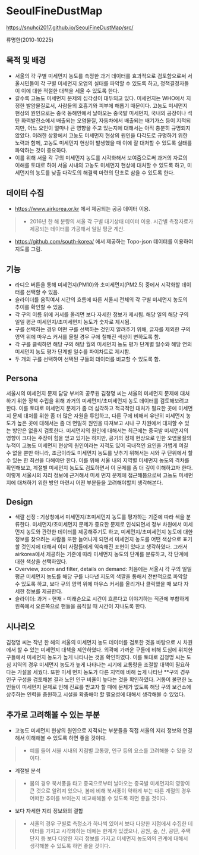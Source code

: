 # SeoulFineDustMap
https://snuhci2017.github.io/SeoulFineDustMap/src/

류명한(2010-10225)

## 목적 및 배경
* 서울의 각 구별 미세먼지 농도를 측정한 과거 데이터를 효과적으로 검토함으로써 서울시민들이 각 구별 미세먼지 오염의 실태를 파악할 수 있도록 하고, 정책결정자들이 이에 대한 적절한 대책을 세울 수 있도록 한다. 
* 갈수록 고농도 미세먼지 문제의 심각성이 대두되고 있다. 미세먼지는 WHO에서 지정한 발암물질로서, 사람들의 호흡기와 피부에 해롭기 때문이다. 
고농도 미세먼지 현상의 원인으로는 중국 동해안에서 날아오는 중국발 미세먼지, 국내의 공장이나 석탄 화력발전소에서 배출되는 오염물질, 자동차에서 배출되는 배기가스 등이 지적되지만, 어느 요인이 얼마나 큰 영향을 주고 있는지에 대해서는 아직 충분히 규명되지 않았다. 
이러한 상황에서 고농도 미세먼지 현상의 원인을 다각도로 규명하기 위한 노력과 함께, 고농도 미세먼지 현상이 발생했을 때 이에 잘 대처할 수 있도록 실태를 파악하는 것이 중요하다. 
* 이를 위해 서울 각 구의 미세먼지 농도를 시각화해서 보여줌으로써 과거의 자료의 이해를 토대로 하여 서울 시내의 고농도 미세먼지 현상에 대처할 수 있도록 하고, 미세먼지의 농도를 낮출 다각도의 해결책 마련의 단초로 삼을 수 있도록 한다.

## 데이터 수집
* https://www.airkorea.or.kr 에서 제공되는 공공 데이터 이용. 
> - 2016년 한 해 분량의 서울 각 구별 대기상태 데이터 이용. 시간별 측정자료가 제공되는 데이터를 가공해서 일일 평균 계산. 
* https://github.com/south-korea/ 에서 제공하는 Topo-json 데이터를 이용하여 지도를 그림.

## 기능
* 라디오 버튼을 통해 미세먼지(PM10)와 초미세먼지(PM2.5) 중에서 시각화할 데이터를 선택할 수 있음.  
* 슬라이더를 움직여서 시간의 흐름에 따른 서울시 전체의 각 구별 미세먼지 농도의 추이를 확인할 수 있음.
* 각 구의 이름 위에 커서를 올리면 보다 자세한 정보가 제시됨. 해당 일의 해당 구의 일일 평균 미세먼지/초미세먼지 농도가 숫자로 제시됨.
* 구를 선택하는 경우 어떤 구를 선택하는 것인지 알려주기 위해, 글자를 제외한 구의 영역 위에 마우스 커서를 올릴 경우 구에 칠해진 색상이 변하도록 함.
* 각 구를 클릭하면 해당 구의 해당 월의 미세먼지 농도 평가 단계별 일수와 해당 연의 미세먼지 농도 평가 단계별 일수를 파이차트로 제시함.    
* 두 개의 구를 선택하여 선택된 구들의 데이터를 비교할 수 있도록 함.

## Persona
서울시의 미세먼지 문제 담당 부서의 공무원 김청명 씨는 서울의 미세먼지 문제에 대처하기 위한 정책 수립을 위해 과거의 미세먼지/초미세먼지 농도 데이터를 검토해보려고 한다. 
이를 토대로 미세먼지 문제가 좀 더 심각하고 적극적인 대처가 필요한 곳에 미세먼지 문제 대처를 위한 좀 더 많은 자원을 투입하고, 
다른 구에 비해서 유난히 미세먼지 농도가 높은 곳에 대해서는 좀 더 면밀히 원인을 따져보고 시나 구 차원에서 대처할 수 있는 방안은 없을지 검토한다. 
미세먼지의 원인에 대해서는 최근에는 중국발 미세먼지의 영향이 크다는 주장이 힘을 얻고 있기는 하지만, 
공기의 정체 현상으로 인한 오염물질의 누적이 고농도 미세먼지 현상의 원인이라는 지적도 있어 국내적인 요인을 가볍게 여길 수 없을 뿐만 아니라,
조금이라도 미세먼지 농도를 낮추기 위해서는 시와 구 단위에서 할 수 있는 한 최선을 다해야만 한다. 
 이를 위해 서울 내의 지역별 미세먼지 농도의 격차를 확인해보고, 계절별 미세먼지 농도도 검토하면서 이 문제를 좀 더 깊이 이해하고자 한다. 
 이렇게 서울시의 지리 정보에 근거해서 미세 먼지 문제에 접근해봄으로써 고농도 미세먼지에 대처하기 위한 방안 마련시 어떤 부분들을 고려해야할지 생각해본다.
 
 
## Design
* 색깔 선정 : 기상청에서 미세먼지/초미세먼지 농도를 평가하는 기준에 따라 색을 분류한다. 미세먼지/초미세먼지 문제가 중요한 문제로 인식되면서 정부 차원에서 미세 먼지 농도와 관련한 데이터를 제공해주기도 하고,
 미세먼지/초미세먼지 농도에 대한 정보를 찾으려는 사람들 또한 늘어나게 되면서 미세먼지 농도를 어떤 색상으로 표기할 것인지에 대해서 이미 사람들에게 익숙해진 표현이 있다고 생각하였다. 
 그래서 airkorea에서 제공하는 기준에 따라 미세먼지 농도의 단계를 분류하고, 각 단계에 대한 색상을 선택하였다.
* Overview, zoom and filter, details on demand: 처음에는 서울시 각 구의 일일 평균 미세먼지 농도를 해당 구를 나타낸 지도의 색깔을 통해서 전반적으로 파악할 수 있도록 하고,
보다 구의 영역 위에 마우스 커서를 올리거나 클릭했을 때 보다 자세한 정보를 제공한다.
* 슬라이더: 과거 - 현재 - 미래순으로 시간이 흐른다고 이야기하는 직관에 부합하게 왼쪽에서 오른쪽으로 핸들을 움직일 때 시간이 지나도록 한다. 
  
 
 ## 시나리오
 김청명 씨는 작년 한 해의 서울의 미세먼지 농도 데이터를 검토한 것을 바탕으로 시 차원에서 할 수 있는 미세먼지 대책을 제안하였다. 
 외곽에 가까운 구들에 비해 도심에 위치한 구들에서 미세먼지 농도가 높게 나타나는 것을 확인하였다. 
 이를 토대로 김청명 씨는 도심 지역의 경우 미세먼지 농도가 높게 나타나는 시기에 교통량을 조절할 대책이 필요하다는 가설을 세웠다. 
 또한 미세 먼지 농도가 다른 지역에 비해 높게 나타난 **구의 경우 인구 구성을 검토해본 결과 노인 인구 비율이 높다는 것을 확인하였다.
  거동이 불편한 노인들이 미세먼지 문제로 인해 진료를 받고자 할 때에 문제가 없도록 해당 구의 보건소에 상주하는 인력을 증원하고 시설을 확충해야 할 필요성에 대해서
  생각해볼 수 있었다. 
  
## 추가로 고려해볼 수 있는 부분
* 고농도 미세먼지 현상의 원인으로 지적되는 부분들을 직접 서울의 지리 정보와 연결해서 이해해볼 수 있도록 하면 좋을 것이다.
>- 예를 들어 서울 시내의 지점별 교통량, 인구 등의 요소를 고려해볼 수 있을 것이다.
* 계절별 분석
>- 봄의 경우 북서풍을 타고 중국으로부터 날아오는 중국발 미세먼지의 영향이 큰 것으로 알려져 있으나, 봄에 비해 북서풍이 약하게 부는 다른 계절의 경우 
 어떠한 추이를 보이는지 비교해해볼 수 있도록 하면 좋을 것이다.
 * 보다 자세한 지리 정보와의 결합
 >- 서울의 경우 구별로 측정소가 하나씩 있어서 보다 다양한 지점에서 수집한 데이터를 가지고 시각화하는 데에는 한계가 있겠으나, 공원, 숲, 산, 공단, 주택단지 등
 보다 다양한 지리 정보를 가지고 미세먼지 농도와의 관계에 대해서 생각해볼 수 있도록 하면 좋을 것이다. 